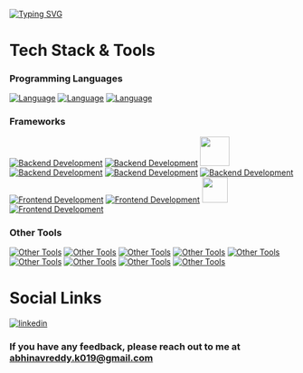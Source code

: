 <!-- <a
href="https://github.com/Abhinavreddy733">
<img font=Poppins&weight=800&size=120&pause=1000&color=6B54F7&center=true&vCenter=true&repeat=false&width=1920&height=130&lines=Hello%2C+I'm+Abhinav" alt="Typing SVG" 
alt="Hello, This is Abhinav" /></a>

## Tech Stack & Tools
### Programming Language
[![Github](https://skillicons.dev/icons?i=typescript,javascript,java&theme=dark)](https://github.com/Abhinavreddy733)
### Backend Frameworks
[![Backend Development](https://skillicons.dev/icons?i=nodejs,express,postgres,mongodb,aws&theme=dark)](https://github.com/Abhinavreddy733)
### Frontend Development
[![Frontend Development](https://skillicons.dev/icons?i=nextjs,react,redux,tailwind&theme=dark)](https://github.com/Abhinavreddy733)
### Other Tools
[![Other Tools](https://skillicons.dev/icons?i=docker,postman,git,github,vscode&theme=dark)](https://github.com/Abhinavreddy733)


## Social Links
<a href="https://www.linkedin.com/in/kotamkadi-abhinav-reddy-636469277/" target="_blank">
  <img src="https://img.shields.io/badge/linkedin-0d1117?style=for-the-badge&logo=&logoColor=white" alt="linkedin">
</a>

### If you have any feedback, please reach out to me at abhinavreddy.k019@gmail.com -->

<!-- 2nd -->
<a
href="https://github.com/Abhinavreddy733">
<img 
src="https://readme-typing-svg.demolab.com?font=Poppins&weight=800&size=120&pause=1000&color=6B54F7&center=true&vCenter=true&repeat=false&width=1920&height=130&lines=Hello%2C+I'm+Abhinav" alt="Typing SVG" 
alt="Hello, This is Abhinav" /></a>

# Tech Stack & Tools
### Programming Languages
[![Language](https://skillicons.dev/icons?i=typescript&theme=dark)](https://github.com/Abhinavreddy733)
[![Language](https://skillicons.dev/icons?i=javascript&theme=dark)](https://github.com/Abhinavreddy733)
[![Language](https://skillicons.dev/icons?i=java&theme=dark)](https://github.com/Abhinavreddy733)

### Frameworks
[![Backend Development](https://skillicons.dev/icons?i=nodejs&theme=dark)](https://github.com/Abhinavreddy733)
[![Backend Development](https://skillicons.dev/icons?i=express&theme=dark)](https://github.com/Abhinavreddy733)
 <img width="52" src="assets/zod.svg"/>
[![Backend Development](https://skillicons.dev/icons?i=prisma&theme=dark)](https://github.com/Abhinavreddy733)
[![Backend Development](https://skillicons.dev/icons?i=postgres&theme=dark)](https://github.com/Abhinavreddy733)
[![Backend Development](https://skillicons.dev/icons?i=mongodb&theme=dark)](https://github.com/Abhinavreddy733)
[![Frontend Development](https://skillicons.dev/icons?i=nextjs&theme=dark)](https://github.com/Abhinavreddy733)
[![Frontend Development](https://skillicons.dev/icons?i=react&theme=dark)](https://github.com/Abhinavreddy733) <img width="45" src="assets/recoil.svg"/>
[![Frontend Development](https://skillicons.dev/icons?i=tailwind&theme=dark)](https://github.com/Abhinavreddy733)

### Other Tools
[![Other Tools](https://skillicons.dev/icons?i=docker&theme=dark)](https://github.com/Abhinavreddy733)
[![Other Tools](https://skillicons.dev/icons?i=postman&theme=dark)](https://github.com/Abhinavreddy733)
[![Other Tools](https://skillicons.dev/icons?i=aws&theme=dark)](https://github.com/Abhinavreddy733)
[![Other Tools](https://skillicons.dev/icons?i=cloudflare&theme=dark)](https://github.com/Abhinavreddy733)
[![Other Tools](https://skillicons.dev/icons?i=vite&theme=dark)](https://github.com/Abhinavreddy733)
[![Other Tools](https://skillicons.dev/icons?i=git&theme=dark)](https://github.com/Abhinavreddy733)
[![Other Tools](https://skillicons.dev/icons?i=github&theme=dark)](https://github.com/Abhinavreddy733)
[![Other Tools](https://skillicons.dev/icons?i=npm&theme=dark)](https://github.com/Abhinavreddy733)
[![Other Tools](https://skillicons.dev/icons?i=vscode&theme=dark)](https://github.com/Abhinavreddy733)


# Social Links
<a href="https://www.linkedin.com/in/kotamkadi-abhinav-reddy-636469277/" target="_blank">
  <img src="https://img.shields.io/badge/linkedin-0d1117?style=for-the-badge&logo=&logoColor=white" alt="linkedin">
</a>


### If you have any feedback, please reach out to me at abhinavreddy.k019@gmail.com
